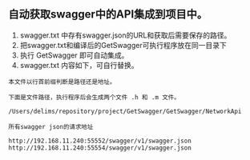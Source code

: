## 自动获取swagger中的API集成到项目中。

1. swagger.txt 中存有swagger.json的URL和获取后需要保存的路径。
2. 把swagger.txt和编译后的GetSwagger可执行程序放在同一目录下
3. 执行 GetSwagger 即可自动集成。
4. swagger.txt 内容如下，可自行替换。


```
本文件以行首前缀判断是路径还是地址。

下面是文件路径，执行程序后会生成两个文件 .h 和 .m 文件。

/Users/delims/repository/project/GetSwagger/GetSwagger/NetworkApi

所有swagger json的请求地址

http://192.168.11.240:55552/swagger/v1/swagger.json
http://192.168.11.240:55554/swagger/v1/swagger.json

```

